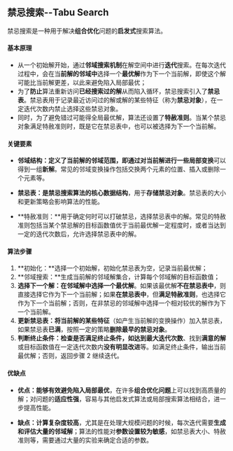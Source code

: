 ## 禁忌搜索--Tabu Search

禁忌搜索是一种用于解决**组合优化**问题的**启发式**搜索算法。

#### 基本原理

* 从一个初始解开始，通过**邻域搜索机制**在解空间中进行**迭代**搜索。在每次迭代过程中，会在当**前解的邻域中**选择一个**最优解**作为下一个当前解，即使这个解可能比当前解更差，以此来避免陷入局部最优；
* 为了**防止**算法重新访问**已经搜索过的解**从而陷入循环，禁忌搜索引入了**禁忌表**。禁忌表用于记录最近访问过的解或解的某些特征（称为**禁忌对象**），在一定迭代次数内禁止选择这些禁忌对象。
* 同时，为了避免错过可能得全局最优解，算法还设置了**特赦准则**。当某个禁忌对象满足特赦准则时，既是它在禁忌表中，也可以被选择为下一个当前解。

#### 关键要素

* **邻域结构：**定义了当前解的邻域范围，即通过对当前解进行一些**局部变换**可以得到一组**新解**。常见的邻域变换操作包括交换两个元素的位置、插入或删除一个元素等。

* **禁忌表：**是禁忌搜索算法的**核心数据结构**，用于**存储禁忌对象**。禁忌表的大小和更新策略会影响算法的性能。

* **特赦准则：**用于确定何时可以打破禁忌，选择禁忌表中的解。常见的特赦准则包括当某个禁忌解的目标函数值优于当前最优解一定程度时，或者当达到一定的迭代次数后，允许选择禁忌表中的解。

#### 算法步骤

1. **初始化：**选择一个初始解，初始化禁忌表为空，记录当前最优解；
2. **邻域搜索：**生成当前解的邻域解集合，计算每个邻域解的目标函数值；
3. **选择下一个解：**在邻域解中选择一个**最优解**。如果该最优解**不在禁忌表中**，则直接选择它作为下一个当前解；如果**在禁忌表中**，但**满足特赦准则**，也选择它作为下一个当前解；否则，在非禁忌的邻域解中选择一个相对较优的解作为下一个当前解。
4. **更新禁忌表：**将当前解的**某些特征**（如产生当前解的变换操作）加入禁忌表，如果禁忌表**已满**，按照一定的策略**删除最早的禁忌对象**。
5. **判断终止条件：**检查是否满足终止条件，如**达到最大迭代次数**、找到**满意的解**或目标函数值在一定迭代次数内**没有明显改进**等。如满足终止条件，输出当前最优解；否则，返回步骤 2 继续迭代。

#### 优缺点

* **优点：**能够有效**避免陷入局部最优**，在许多**组合优化问题**上可以找到高质量的解；对问题的**适应性强**，容易与其他启发式算法或局部搜索算法相结合，进一步提高性能。

* **缺点：**计算**复杂度较高**，尤其是在处理大规模问题的时候，每次迭代需要**生成和评估大量的邻域解**；算法的性能对**参数设置较为敏感**，如禁忌表大小、特赦准则等，需要通过大量的实验来确定合适的参数。